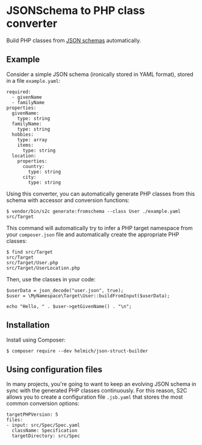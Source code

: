 # JSONSchema to PHP class converter

Build PHP classes from [JSON schemas][jsonschema] automatically.

## Example

Consider a simple JSON schema (ironically stored in YAML format), stored in a file
`example.yaml`:

```
required:
  - givenName
  - familyName
properties:
  givenName:
    type: string
  familyName:
    type: string
  hobbies:
    type: array
    items:
      type: string
  location:
    properties:
      country:
        type: string
      city:
        type: string 
```

Using this converter, you can automatically generate PHP classes from this schema
with accessor and conversion functions:

    $ vendor/bin/s2c generate:fromschema --class User ./example.yaml src/Target

This command will automatically try to infer a PHP target namespace from your `composer.json` file and automatically create the appropriate PHP classes:

    $ find src/Target
    src/Target
    src/Target/User.php
    src/Target/UserLocation.php

Then, use the classes in your code:

    $userData = json_decode("user.json", true);
    $user = \MyNamespace\Target\User::buildFromInput($userData);

    echo "Hello, " . $user->getGivenName() . "\n";

## Installation

Install using Composer:

    $ composer require --dev helmich/json-struct-builder

## Using configuration files

In many projects, you're going to want to keep an evolving JSON schema in sync with
the generated PHP classes continuously. For this reason, S2C allows
you to create a configuration file `.jsb.yaml` that stores the most common conversion
options:

```
targetPHPVersion: 5
files:
- input: src/Spec/Spec.yaml
  className: Specification
  targetDirectory: src/Spec
```

[jsonschema]: http://json-schema.org/